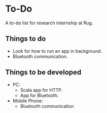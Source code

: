 To-Do
=====
A to-do list for research internship at Rug.

Things to do
------------
- Look for how to run an app in background.
- Bluetooth communication.

Things to be developed
----------------------
- PC:
	- Scala app for HTTP.
	- App for Bluetooth.
- Mobile Phone:
	- Bluetooth communication